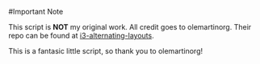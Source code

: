 #Important Note

This script is **NOT** my original work. All credit goes to olemartinorg. Their repo can be found at [i3-alternating-layouts](https://github.com/olemartinorg/i3-alternating-layout).

This is a fantasic little script, so thank you to olemartinorg!

